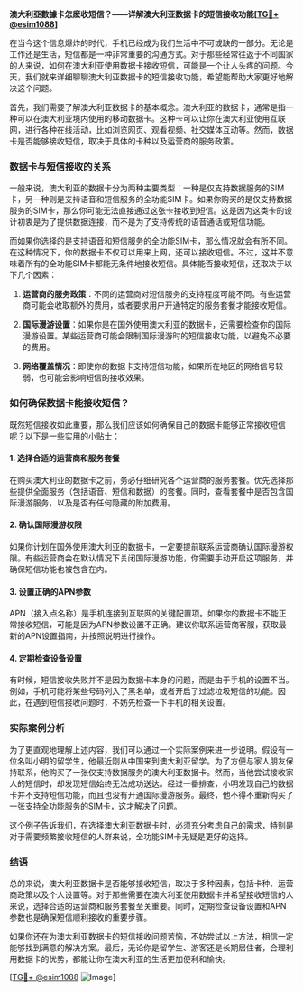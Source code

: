 **澳大利亞數據卡怎麽收短信？——详解澳大利亚数据卡的短信接收功能[[TG💪+ @esim1088](https://t.me/s/esim1088)]**

在当今这个信息爆炸的时代，手机已经成为我们生活中不可或缺的一部分。无论是工作还是生活，短信都是一种非常重要的沟通方式。对于那些经常往返于不同国家的人来说，如何在澳大利亚使用数据卡接收短信，可能是一个让人头疼的问题。今天，我们就来详细聊聊澳大利亚数据卡的短信接收功能，希望能帮助大家更好地解决这个问题。

首先，我们需要了解澳大利亚数据卡的基本概念。澳大利亚的数据卡，通常是指一种可以在澳大利亚境内使用的移动数据卡。这种卡可以让你在澳大利亚使用互联网，进行各种在线活动，比如浏览网页、观看视频、社交媒体互动等。然而，数据卡是否能够接收短信，取决于具体的卡种以及运营商的服务政策。

### 数据卡与短信接收的关系

一般来说，澳大利亚的数据卡分为两种主要类型：一种是仅支持数据服务的SIM卡，另一种则是支持语音和短信服务的全功能SIM卡。如果你购买的是仅支持数据服务的SIM卡，那么你可能无法直接通过这张卡接收到短信。这是因为这类卡的设计初衷是为了提供数据连接，而不是为了支持传统的语音通话或短信功能。

而如果你选择的是支持语音和短信服务的全功能SIM卡，那么情况就会有所不同。在这种情况下，你的数据卡不仅可以用来上网，还可以接收短信。不过，这并不意味着所有的全功能SIM卡都能无条件地接收短信。具体能否接收短信，还取决于以下几个因素：

1. **运营商的服务政策**：不同的运营商对短信服务的支持程度可能不同。有些运营商可能会收取额外的费用，或者要求用户开通特定的服务套餐才能接收短信。
   
2. **国际漫游设置**：如果你是在国外使用澳大利亚的数据卡，还需要检查你的国际漫游设置。某些运营商可能会限制国际漫游时的短信接收功能，以避免不必要的费用。

3. **网络覆盖情况**：即使你的数据卡支持短信功能，如果所在地区的网络信号较弱，也可能会影响短信的接收效果。

### 如何确保数据卡能接收短信？

既然短信接收如此重要，那么我们应该如何确保自己的数据卡能够正常接收短信呢？以下是一些实用的小贴士：

#### 1. 选择合适的运营商和服务套餐
在购买澳大利亚的数据卡之前，务必仔细研究各个运营商的服务套餐。优先选择那些提供全面服务（包括语音、短信和数据）的套餐。同时，查看套餐中是否包含国际漫游服务，以及是否有任何隐藏的附加费用。

#### 2. 确认国际漫游权限
如果你计划在国外使用澳大利亚的数据卡，一定要提前联系运营商确认国际漫游权限。有些运营商会在默认情况下关闭国际漫游功能，你需要手动开启这项服务，并确保短信功能也被包含在内。

#### 3. 设置正确的APN参数
APN（接入点名称）是手机连接到互联网的关键配置项。如果你的数据卡不能正常接收短信，可能是因为APN参数设置不正确。建议你联系运营商客服，获取最新的APN设置指南，并按照说明进行操作。

#### 4. 定期检查设备设置
有时候，短信接收失败并不是因为数据卡本身的问题，而是由于手机的设置不当。例如，手机可能将某些号码列入了黑名单，或者开启了过滤垃圾短信的功能。因此，在遇到短信接收问题时，不妨先检查一下手机的相关设置。

### 实际案例分析

为了更直观地理解上述内容，我们可以通过一个实际案例来进一步说明。假设有一位名叫小明的留学生，他最近刚从中国来到澳大利亚留学。为了方便与家人朋友保持联系，他购买了一张仅支持数据服务的澳大利亚数据卡。然而，当他尝试接收家人的短信时，却发现短信始终无法成功送达。经过一番排查，小明发现自己的数据卡并不支持短信功能，而且也没有开通国际漫游服务。最终，他不得不重新购买了一张支持全功能服务的SIM卡，这才解决了问题。

这个例子告诉我们，在选择澳大利亚数据卡时，必须充分考虑自己的需求，特别是对于需要频繁接收短信的人群来说，全功能SIM卡无疑是更好的选择。

### 结语

总的来说，澳大利亚数据卡是否能够接收短信，取决于多种因素，包括卡种、运营商政策以及个人设置等。对于那些需要在澳大利亚使用数据卡并希望接收短信的人来说，选择合适的运营商和服务套餐至关重要。同时，定期检查设备设置和APN参数也是确保短信顺利接收的重要步骤。

如果你还在为澳大利亚数据卡的短信接收问题苦恼，不妨尝试以上方法，相信一定能够找到满意的解决方案。最后，无论你是留学生、游客还是长期居住者，合理利用数据卡的优势，都能让你在澳大利亚的生活更加便利和愉快。

[[TG💪+ @esim1088](https://t.me/s/esim1088) ![Image](https://i.postimg.cc/4NQfJmqS/Snipaste-2025-05-13-00-14-12.png)]